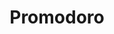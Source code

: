 ---
title: Promodoro
description: Promodoro Webiste 
link: "https://heyanik.github.io/Promodoro-Timer/"
imagePath: "/projects/img-5.webp"
plateformImg: "web.svg"

---